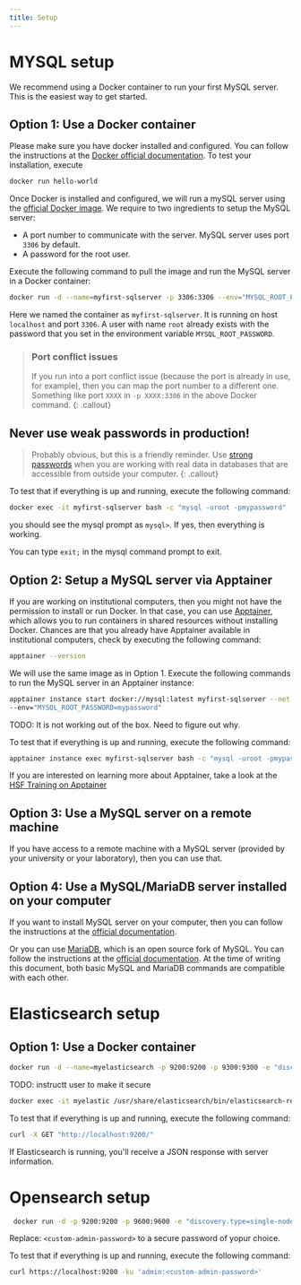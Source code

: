 ```yaml
---
title: Setup
---
```

# MYSQL setup

We recommend using a Docker container to run your first MySQL server. This is the easiest way to get started.

## Option 1: Use a Docker container

Please make sure you have docker installed and configured. You can follow the instructions at the
[Docker official documentation](https://docs.docker.com/get-docker/). To test your installation, execute
```bash
docker run hello-world
```

Once Docker is installed and configured, we will run a mySQL server using the
[official Docker image](https://hub.docker.com/_/mysql). We require to two ingredients to setup the MySQL server:
* A port number to communicate with the server. MySQL server uses port ``3306`` by default.
* A password for the root user.

Execute the following command to pull the image and run the MySQL server in a Docker container:
```bash
docker run -d --name=myfirst-sqlserver -p 3306:3306 --env="MYSQL_ROOT_PASSWORD=mypassword" mysql
```
Here we named the container as ``myfirst-sqlserver``. It is running on host ``localhost`` and port ``3306``.
A user with name ``root`` already exists with the password that you set in the environment variable ``MYSQL_ROOT_PASSWORD``.

> ### Port conflict issues
> If you run into a port conflict issue (because the port is already in use, for example), then you can map the port
> number to a different one. Something like port ``XXXX`` in ``-p XXXX:3306`` in the above Docker command.
{: .callout}

## Never use weak passwords in production!
> Probably obvious, but this is a friendly reminder. Use [strong passwords](https://security.harvard.edu/use-strong-passwords)
> when you are working with real data in databases that are accessible from outside your computer.
{: .callout}


To test that if everything is up and running, execute the following command:
```bash
docker exec -it myfirst-sqlserver bash -c "mysql -uroot -pmypassword"
```
you should see the mysql prompt as ``mysql>``. If yes, then everything is working.

You can type ``exit;`` in the mysql command prompt to exit.


## Option 2: Setup a MySQL server via Apptainer

If you are working on institutional computers, then you might not have the permission to install or run Docker.
In that case, you can use [Apptainer](https://apptainer.io/), which allows you to run containers in shared resources
without installing Docker. Chances are that you already have Apptainer available in institutional computers, check by
executing the following command:
```bash
apptainer --version
```

We will use the same image as in Option 1. Execute the following commands to run the MySQL server in an
Apptainer instance:
```bash
apptainer instance start docker://mysql:latest myfirst-sqlserver --net --network-args "portmap=3306:3306/tcp" \
--env="MYSQL_ROOT_PASSWORD=mypassword"
```

TODO: It is not working out of the box. Need to figure out why.

To test that if everything is up and running, execute the following command:
```bash
apptainer instance exec myfirst-sqlserver bash -c "mysql -uroot -pmypassword"
```

If you are interested on learning more about Apptainer, take a look at the
[HSF Training on Apptainer](https://hsf-training.github.io/hsf-training-singularity-webpage/)


## Option 3: Use a MySQL server on a remote machine

If you have access to a remote machine with a MySQL server (provided by your university or your laboratory),
then you can use that.


## Option 4: Use a MySQL/MariaDB server installed on your computer

If you want to install MySQL server on your computer, then you can follow the instructions at the
[official documentation](https://dev.mysql.com/doc/refman/8.2/en/installing.html).

Or you can use [MariaDB](https://mariadb.org/), which is an open source fork of MySQL. You can follow the instructions
at the [official documentation](https://mariadb.org/). At the time of writing this document, both basic MySQL and MariaDB
commands are compatible with each other.


# Elasticsearch setup

## Option 1: Use a Docker container
```bash
docker run -d --name=myelasticsearch -p 9200:9200 -p 9300:9300 -e "discovery.type=single-node" docker.elastic.co/elasticsearch/elasticsearch:7.15.2
```

TODO: instructt user to make it secure
```bash
docker exec -it myelastic /usr/share/elasticsearch/bin/elasticsearch-reset-password -u elastic
```

To test that if everything is up and running, execute the following command:
```bash
curl -X GET "http://localhost:9200/"
```
If Elasticsearch is running, you'll receive a JSON response with server information.


# Opensearch setup

```bash
 docker run -d -p 9200:9200 -p 9600:9600 -e "discovery.type=single-node" -e "OPENSEARCH_INITIAL_ADMIN_PASSWORD=<custom-admin-password>" opensearchproject/opensearch:latest
```
Replace: `<custom-admin-password>` to a secure password of yopur choice.

To test that if everything is up and running, execute the following command:
```bash
curl https://localhost:9200 -ku 'admin:<custom-admin-password>'
```
